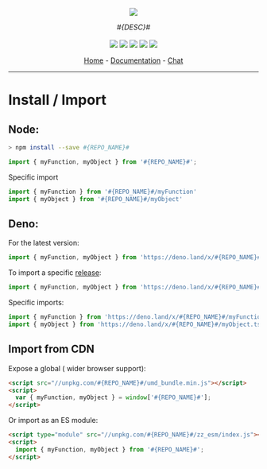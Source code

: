 
<p align="center">
    <img src="https://user-images.githubusercontent.com/6702424/80216211-00ef5280-863e-11ea-81de-59f3a3d4b8e4.png">  
</p>
<p align="center">
    <i>#{DESC}#</i>
    <br>
    <br>
    <img src="https://github.com/#{USER_OR_ORG}#/#{REPO_NAME}#/workflows/ci/badge.svg?branch=dev">
    <img src="https://img.shields.io/bundlephobia/minzip/#{REPO_NAME}#">
    <img src="https://img.shields.io/npm/dw/#{REPO_NAME}#">
    <img src="https://img.shields.io/github/commit-activity/w/garronej/#{REPO_NAME}#">
    <img src="https://img.shields.io/npm/l/#{REPO_NAME}#">
</p>
<p align="center">
  <a href="https://github.com/#{USER_OR_ORG}#/#{REPO_NAME}#">Home</a>
  -
  <a href="https://github.com/#{USER_OR_ORG}#/#{REPO_NAME}#">Documentation</a>
  -
  <a href="https://gitter.im/#{REPO_NAME}#/">Chat</a>
</p>

---

# Install / Import

## Node:

```bash
> npm install --save #{REPO_NAME}#
```
```typescript
import { myFunction, myObject } from '#{REPO_NAME}#'; 
```

Specific import

```typescript
import { myFunction } from '#{REPO_NAME}#/myFunction'
import { myObject } from '#{REPO_NAME}#/myObject'
```

## Deno:

For the latest version:   
```typescript
import { myFunction, myObject } from 'https://deno.land/x/#{REPO_NAME}#/mod.ts';
```

To import a specific [release](https://github.com/#{USER_OR_ORG}#/#{REPO_NAME}#/releases):  

```typescript
import { myFunction, myObject } from 'https://deno.land/x/#{REPO_NAME}#@0.1.0/mod.ts';
```

Specific imports:  

```typescript
import { myFunction } from 'https://deno.land/x/#{REPO_NAME}#/myFunction.ts';
import { myObject } from 'https://deno.land/x/#{REPO_NAME}#/myObject.ts';
```

## Import from CDN

Expose a global ( wider browser support):  

```html
<script src="//unpkg.com/#{REPO_NAME}#/umd_bundle.min.js"></script>
<script>
  var { myFunction, myObject } = window['#{REPO_NAME}#'];
</script>
```

Or import as an ES module:  

```html
<script type="module" src="//unpkg.com/#{REPO_NAME}#/zz_esm/index.js"></script>
<script>
  import { myFunction, myObject } from '#{REPO_NAME}#';
</script>
```



